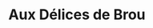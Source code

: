 ---
title: "Aux Délices de Brou"
url: /brou-sur-chantereine/aux-delices-de-brou/
shop: boulangerie
---